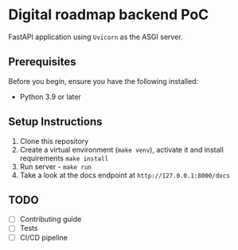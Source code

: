 # Digital roadmap backend PoC

FastAPI application using `Uvicorn` as the ASGI server.

## Prerequisites

Before you begin, ensure you have the following installed:

- Python 3.9 or later

## Setup Instructions

1. Clone this repository
2. Create a virtual environment (`make venv`), activate it and install requirements `make install`
3. Run server - `make run`
4. Take a look at the docs endpoint at `http://127.0.0.1:8000/docs`

## TODO

- [ ] Contributing guide
- [ ] Tests
- [ ] CI/CD pipeline

